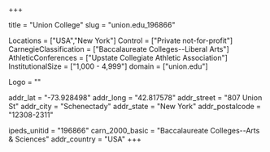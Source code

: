 
+++

title = "Union College"
slug = "union.edu_196866"

Locations = ["USA","New York"]
Control = ["Private not-for-profit"]
CarnegieClassification = ["Baccalaureate Colleges--Liberal Arts"]
AthleticConferences = ["Upstate Collegiate Athletic Association"]
InstitutionalSize = ["1,000 - 4,999"]
domain = ["union.edu"]

Logo = ""

addr_lat = "-73.928498"
addr_long = "42.817578"
addr_street = "807 Union St"
addr_city = "Schenectady"
addr_state = "New York"
addr_postalcode = "12308-2311"

ipeds_unitid = "196866"
carn_2000_basic = "Baccalaureate Colleges--Arts & Sciences"
addr_country = "USA"
+++
    
